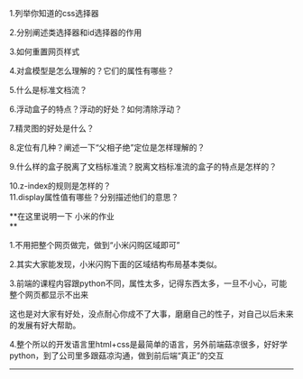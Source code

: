 1.列举你知道的css选择器

2.分别阐述类选择器和id选择器的作用

3.如何重置网页样式

4.对盒模型是怎么理解的？它们的属性有哪些？

5.什么是标准文档流？

6.浮动盒子的特点？浮动的好处？如何清除浮动？

7.精灵图的好处是什么？

8.定位有几种？阐述一下“父相子绝”定位是怎样理解的？

9.什么样的盒子脱离了文档标准流？脱离文档标准流的盒子的特点是怎样的？

10.z-index的规则是怎样的？  
11.display属性值有哪些？分别描述他们的意思？

**在这里说明一下 小米的作业  
**

  
1.不用把整个网页做完，做到“小米闪购区域即可”

2.其实大家能发现，小米闪购下面的区域结构布局基本类似。

3.前端的课程内容跟python不同，属性太多，记得东西太多，一旦不小心，可能整个网页都显示不出来

这也是对大家有好处，没点耐心你成不了大事，磨磨自己的性子，对自己以后未来的发展有好大帮助。

4.整个所以的开发语言里html+css是最简单的语言，另外前端菇凉很多，好好学python，到了公司里多跟菇凉沟通，做到前后端“真正”的交互

---



